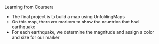 Learning from Coursera
- The final project is to build a map using UnfoldingMaps
- On this map, there are markers to show the countries that had earthquake
- For each earthquake, we determine the magnitude and assign a color and size for our marker
